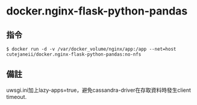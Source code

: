 # docker.nginx-flask-python-pandas

## 指令

<pre><code>$ docker run -d -v /var/docker_volume/nginx/app:/app --net=host cutejaneii/docker.nginx-flask-python-pandas:no-nfs</code></pre>


## 備註
uwsgi.ini加上lazy-apps=true，避免cassandra-driver在存取資料時發生client timeout.
